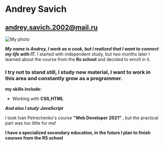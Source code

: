 # Andrey Savich
## andrey.savich.2002@mail.ru
![My photo](image.png"Andrey")

*__My name is Andrey, I work as a cook, but I realized that I want to connect my life with IT.__*
I started with independent study, but two months later I learned about the course from the **Rs school** and decided to enroll in it.
### I try not to stand still, I study new material, I want to work in this area and constantly grow as a programmer.
**my skills include:**
* Working with **CSS,HTML**

*__And also I study JavaScript__*

I took Ivan Petrechenko's course __"Web Developer 2021"__ , but the practical part was too little for me!

**I have a specialized secondary education, in the future I plan to finish courses from the RS school**
